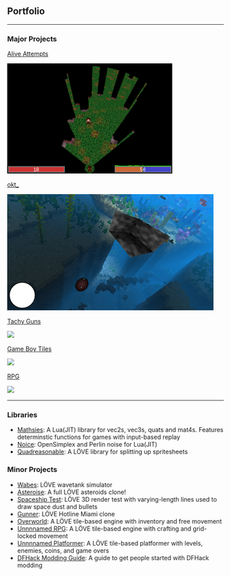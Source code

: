 ## Portfolio

---

### Major Projects

[Alive Attempts](/major/alive/main.md)

<img src="images/alive_screenshot.png?raw=true"/>

[okt_](/major/okt_/main.md)

<img src="images/okt__screenshot.png?raw=true">

[Tachy Guns](/major/tachy_guns/main.md)

<img src="images/tachy_guns_screenshot.png?raw=true">

[Game Boy Tiles](/major/game_boy_tiles/main.md)

<img src="images/game_boy_tiles_screenshot.png?raw=true">

[RPG](/major/rpg/main.md)

<img src="images/rpg_screenshot.png?raw=true">

---

### Libraries

- [Mathsies](https://github.com/wolfboyft/mathsies): A Lua(JIT) library for vec2s, vec3s, quats and mat4s. Features determinstic functions for games with input-based replay
- [Noice](https://github.com/wolfboyft/noice): OpenSimplex and Perlin noise for Lua(JIT)
- [Quadreasonable](https://github.com/wolfboyft/quadreasonable): A LÖVE library for splitting up spritesheets

### Minor Projects

- [Wabes](https://github.com/wolfboyft/wabes): LÖVE wavetank simulator
- [Asteroise](https://github.com/wolfboyft/asteroise): A full LÖVE asteroids clone!
- [Spaceship Test](https://github.com/wolfboyft/spaceshipTest): LÖVE 3D render test with varying-length lines used to draw space dust and bullets
- [Gunner](https://github.com/wolfboyft/gunner): LÖVE Hotline Miami clone
- [Overworld](https://github.com/wolfboyft/overworld): A LÖVE tile-based engine with inventory and free movement
- [Unnnnamed RPG](https://github.com/wolfboyft/unnnnamedRPG): A LÖVE tile-based engine with crafting and grid-locked movement
- [Unnnnamed Platformer](https://github.com/wolfboyft/unnnnamedPlatformer): A LÖVE tile-based platformer with levels, enemies, coins, and game overs
- [DFHack Modding Guide](https://docs.dfhack.org/en/latest/docs/guides/modding-guide.html): A guide to get people started with DFHack modding
